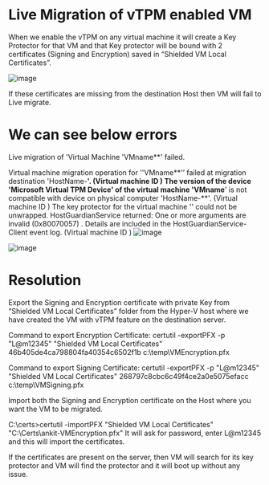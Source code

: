 # Live Migration of vTPM enabled VM

When we enable the vTPM on any virtual machine it will create a Key Protector for that VM and that Key protector will be bound with 2 certificates (Signing and Encryption) saved in “Shielded VM Local Certificates”.

![image](https://user-images.githubusercontent.com/71546848/180096652-946d695f-2a9d-466c-b5ef-7c4963a92671.png)

If these certificates are missing from the destination Host then VM will fail to Live migrate.

# We can see below errors 

Live migration of 'Virtual Machine 'VMname**' failed.

Virtual machine migration operation for ''VMname**'’ failed at migration destination 'HostName-**'. (Virtual machine ID <GUID>)
The version of the device 'Microsoft Virtual TPM Device' of the virtual machine 'VMname**' is not compatible with device on physical computer 'HostName-**'. (Virtual machine ID <GUID>)
The key protector for the virtual machine '' could not be unwrapped. HostGuardianService returned: One or more arguments are invalid (0x80070057) . Details are included in the HostGuardianService-Client event log. (Virtual machine ID )
![image](https://user-images.githubusercontent.com/71546848/180097420-a59650bc-22ef-4c74-968a-d831bf523bcb.png)

![image](https://user-images.githubusercontent.com/71546848/180097457-85a5eea2-0e65-4515-8eb9-1e0b3ad4ad15.png)

# Resolution

Export the Signing and Encryption certificate with private Key from “Shielded VM Local Certificates” folder from the Hyper-V host where we have created the VM with vTPM feature on the destination server.
 
Command to export Encryption Certificate:
certutil -exportPFX -p "L@m12345" "Shielded VM Local Certificates" 46b405de4ca798804fa40354c6502f1b c:\temp\VMEncryption.pfx
 
Command to export Signing Certificate:
certutil -exportPFX -p "L@m12345" "Shielded VM Local Certificates" 268797c8cbc6c49f4ce2a0e5075efacc c:\temp\VMSigning.pfx

Import both the Signing and Encryption certificate on the Host where you want the VM to be migrated.

C:\certs>certutil -importPFX "Shielded VM Local Certificates" "C:\Certs\ankit-VMEncryption.pfx"
It will ask for password, enter L@m12345 and this will import the certificates.
 
If the certificates are present on the server, then VM will search for its key protector and VM will find the protector and it will boot up without any issue.


